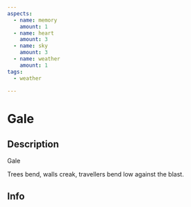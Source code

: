 ```yaml
---
aspects:
  - name: memory
    amount: 1
  - name: heart
    amount: 3
  - name: sky
    amount: 3
  - name: weather
    amount: 1
tags:
  - weather

---
```


# Gale

## Description
Gale

Trees bend, walls creak, travellers bend low against the blast.
## Info